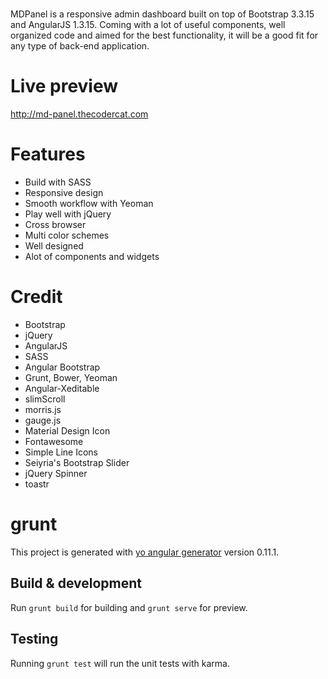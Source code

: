 #
MDPanel is a responsive admin dashboard built on top of Bootstrap 3.3.15 and  AngularJS 1.3.15. Coming with a lot of useful components, well organized code and aimed for the best functionality, it will be a good fit for any type of back-end application.

# Live preview
http://md-panel.thecodercat.com

# Features
* Build with SASS
* Responsive design
* Smooth workflow with Yeoman
* Play well with jQuery
* Cross browser
* Multi color schemes
* Well designed
* Alot of components and widgets

# Credit
* Bootstrap
* jQuery
* AngularJS
* SASS
* Angular Bootstrap
* Grunt, Bower, Yeoman
* Angular-Xeditable
* slimScroll
* morris.js
* gauge.js
* Material Design Icon
* Fontawesome
* Simple Line Icons
* Seiyria's Bootstrap Slider
* jQuery Spinner
* toastr

# grunt

This project is generated with [yo angular generator](https://github.com/yeoman/generator-angular)
version 0.11.1.

## Build & development

Run `grunt build` for building and `grunt serve` for preview.

## Testing

Running `grunt test` will run the unit tests with karma.
